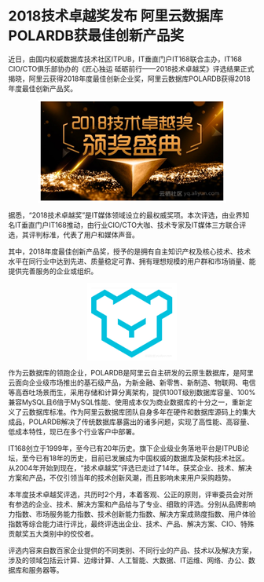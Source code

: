 # 2018技术卓越奖发布 阿里云数据库POLARDB获最佳创新产品奖
近日，由国内权威数据库技术社区ITPUB，IT垂直门户IT168联合主办，IT168 CIO/CTO俱乐部协办的《匠心独运 砥砺前行——2018技术卓越奖》评选结果正式揭晓，阿里云获得2018年度最佳创新企业奖，阿里云数据库POLARDB获得2018年度最佳创新产品奖。

<div style="text-align:center" align="center">
<img src="/Alibaba Cloud ApsaraDB/images/云数据库POLARDB1.png" align="center" />
</div>

据悉，“2018技术卓越奖”是IT媒体领域设立的最权威奖项。本次评选，由业界知名IT垂直门户IT168推动，由行业CIO/CTO大咖、技术专家及IT媒体三方联合评选，其评判标准，代表了用户和媒体声音。

其中，2018年度最佳创新产品奖，授予的是拥有自主知识产权及核心技术、技术水平在同行业中达到先进、质量稳定可靠、拥有理想规模的用户群和市场销量、能提供完善服务的企业或组织。

<div style="text-align:center" align="center">
<img src="/Alibaba Cloud ApsaraDB/images/云数据库POLARDB2.png" align="center" />
</div>

作为云数据库的领跑企业，POLARDB是阿里云自主研发的云原生数据库，是阿里云面向企业级市场推出的基石级产品，为新金融、新零售、新制造、物联网、电信等高吞吐场景而生，采用存储和计算分离架构，提供100T级别数据库容量、100%兼容MySQL且6倍于MySQL性能、使用成本仅为商业数据库的十分之一，重新定义了云数据库标准。作为阿里云数据库团队自身多年在硬件和数据库源码上的集大成品，POLARDB解决了传统数据库暴露出的诸多问题，实现了高性能、高容量、低成本特性，现已在多个行业客户中部署。

IT168创立于1999年，至今已有20年历史。旗下企业级业务落地平台是ITPUB论坛，至今已有18年的历史，目前已发展成为中国权威的数据库及架构技术社区。从2004年开始到现在，“技术卓越奖”评选已走过了14年。获奖企业、技术、解决方案和产品，不仅引领当年的技术创新风潮，而且影响未来用户采购趋势。

本年度技术卓越奖评选，共历时2个月，本着客观、公正的原则，评审委员会对所有参选的企业、技术、解决方案和产品给与了专业、细致的评选。分别从品牌影响力指数、市场服务能力指数、技术创新能力指数、解决方案成熟度指数、用户体验指数等综合能力进行评比，最终评选出企业、技术、产品、解决方案、CIO、特殊贡献奖五大类别中的佼佼者。

评选内容来自数百家企业提供的不同类别、不同行业的产品、技术以及解决方案，涉及的领域包括云计算、边缘计算、人工智能、大数据、IT运维、网络、办公、数据库和服务器等。
